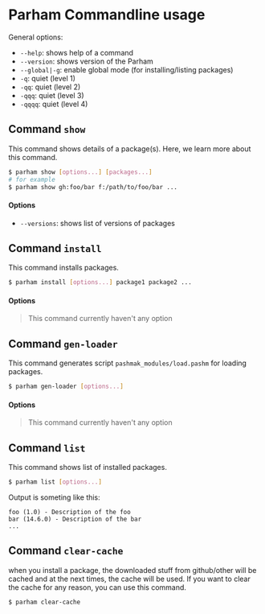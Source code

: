 # Parham Commandline usage

General options:
- `--help`: shows help of a command
- `--version`: shows version of the Parham
- `--global|-g`: enable global mode (for installing/listing packages)
- `-q`: quiet (level 1)
- `-qq`: quiet (level 2)
- `-qqq`: quiet (level 3)
- `-qqqq`: quiet (level 4)

## Command `show`
This command shows details of a package(s).
Here, we learn more about this command.

```bash
$ parham show [options...] [packages...]
# for example
$ parham show gh:foo/bar f:/path/to/foo/bar ...
```

#### Options
- `--versions`: shows list of versions of packages

## Command `install`
This command installs packages.

```bash
$ parham install [options...] package1 package2 ...
```

#### Options
> This command currently haven't any option

## Command `gen-loader`
This command generates script `pashmak_modules/load.pashm` for loading packages.

```bash
$ parham gen-loader [options...]
```

#### Options
> This command currently haven't any option

## Command `list`
This command shows list of installed packages.

```bash
$ parham list [options...]
```

Output is someting like this:

```
foo (1.0) - Description of the foo
bar (14.6.0) - Description of the bar
...
```

## Command `clear-cache`
when you install a package, the downloaded stuff from github/other will be cached
and at the next times, the cache will be used.
If you want to clear the cache for any reason, you can use this command.

```bash
$ parham clear-cache
```
